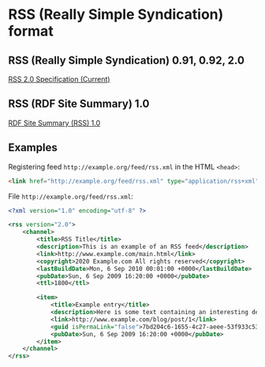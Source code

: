 # RSS (Really Simple Syndication) format

## RSS (Really Simple Syndication) 0.91, 0.92, 2.0

[RSS 2.0 Specification (Current)](https://www.rssboard.org/rss-specification)

## RSS (RDF Site Summary) 1.0

[RDF Site Summary (RSS) 1.0](https://validator.w3.org/feed/docs/rss1.html)

## Examples

Registering feed `http://example.org/feed/rss.xml` in the HTML `<head>`:

```html
<link href="http://example.org/feed/rss.xml" type="application/rss+xml" rel="alternate" title="Sitewide RSS feed" />
```

File `http://example.org/feed/rss.xml`:

```xml
<?xml version="1.0" encoding="utf-8" ?>

<rss version="2.0">
    <channel>
        <title>RSS Title</title>
        <description>This is an example of an RSS feed</description>
        <link>http://www.example.com/main.html</link>
        <copyright>2020 Example.com All rights reserved</copyright>
        <lastBuildDate>Mon, 6 Sep 2010 00:01:00 +0000</lastBuildDate>
        <pubDate>Sun, 6 Sep 2009 16:20:00 +0000</pubDate>
        <ttl>1800</ttl>

        <item>
            <title>Example entry</title>
            <description>Here is some text containing an interesting description.</description>
            <link>http://www.example.com/blog/post/1</link>
            <guid isPermaLink="false">7bd204c6-1655-4c27-aeee-53f933c5395f</guid>
            <pubDate>Sun, 6 Sep 2009 16:20:00 +0000</pubDate>
        </item>
    </channel>
</rss>
```
